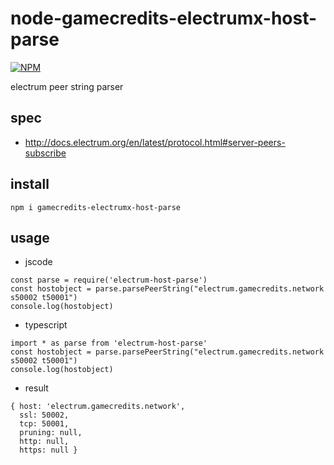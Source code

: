 # node-gamecredits-electrumx-host-parse

[![NPM](https://nodei.co/npm/gamecredits-electrumx-host-parse.png?downloads=true&downloadRank=true&stars=true)](https://nodei.co/npm/gamecredits-electrumx-host-parse)  

electrum peer string parser

## spec

* http://docs.electrum.org/en/latest/protocol.html#server-peers-subscribe

## install

```
npm i gamecredits-electrumx-host-parse
```

## usage

* jscode

```
const parse = require('electrum-host-parse')
const hostobject = parse.parsePeerString("electrum.gamecredits.network s50002 t50001")
console.log(hostobject)
```

* typescript

```
import * as parse from 'electrum-host-parse'
const hostobject = parse.parsePeerString("electrum.gamecredits.network s50002 t50001")
console.log(hostobject)
```

* result

```
{ host: 'electrum.gamecredits.network',
  ssl: 50002,
  tcp: 50001,
  pruning: null,
  http: null,
  https: null }
```

